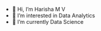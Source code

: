- 👋 Hi, I’m Harisha M V
- 👀 I’m interested in Data Analytics
- 🌱 I’m currently Data Science


<!---
hari512/hari512 is a ✨ special ✨ repository because its `README.md` (this file) appears on your GitHub profile.
You can click the Preview link to take a look at your changes.
--->

